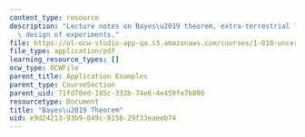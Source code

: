 ```yaml
---
content_type: resource
description: "Lecture notes on Bayes\u2019 theorem, extra-terrestrial life, and the\
  \ design of experiments."
file: https://ol-ocw-studio-app-qa.s3.amazonaws.com/courses/1-010-uncertainty-in-engineering-fall-2008/e9d2421393b9849c815629f33eaeeb74_app_03.pdf
file_type: application/pdf
learning_resource_types: []
ocw_type: OCWFile
parent_title: Application Examples
parent_type: CourseSection
parent_uid: 71fd70ed-185c-332b-74e6-4e459fe7b890
resourcetype: Document
title: "Bayes\u2019 Theorem"
uid: e9d24213-93b9-849c-8156-29f33eaeeb74
---
```

